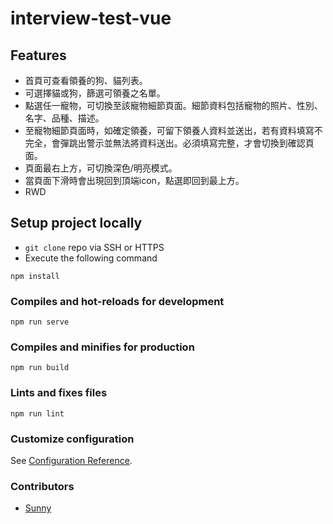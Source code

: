 # interview-test-vue

## Features
- 首頁可查看領養的狗、貓列表。
- 可選擇貓或狗，篩選可領養之名單。
- 點選任一寵物，可切換至該寵物細節頁面。細節資料包括寵物的照片、性別、名字、品種、描述。
- 至寵物細節頁面時，如確定領養，可留下領養人資料並送出，若有資料填寫不完全，會彈跳出警示並無法將資料送出。必須填寫完整，才會切換到確認頁面。
- 頁面最右上方，可切換深色/明亮模式。
- 當頁面下滑時會出現回到頂端icon，點選即回到最上方。
- RWD

## Setup project locally
- `git clone` repo via SSH or HTTPS
- Execute the following command

```
npm install
```

### Compiles and hot-reloads for development
```
npm run serve
```

### Compiles and minifies for production
```
npm run build
```

### Lints and fixes files
```
npm run lint
```

### Customize configuration
See [Configuration Reference](https://cli.vuejs.org/config/).

### Contributors
- [Sunny](https://github.com/SajinYang)

